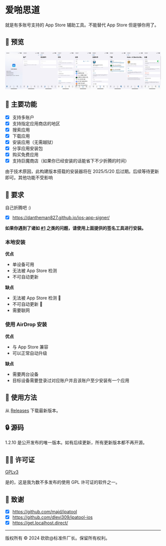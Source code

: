 # 爱啪思道

就是有多账号支持的 App Store 辅助工具。不能替代 App Store 但是够你用了。

## 👀 预览

![截图](../../../Resources/Screenshots/Screenshot-0.png)

## 🌟 主要功能

- [x] 支持多账户
- [x] 支持指定应用商店的地区
- [x] 搜索应用
- [x] 下载应用
- [x] 安装应用（无需越狱）
- [x] 分享应用安装包
- [x] 购买免费应用
- [x] 支持巨魔商店（如果你已经安装的话能省下不少折腾的时间）

由于技术原因，此构建版本搭载的安装器将在 2025/5/20 后过期。后续等待更新即可。其他功能不受影响

## 📝 要求

自己折腾吧 :)

- [x] https://dantheman827.github.io/ios-app-signer/

**如果你遇到了诸如 [#1](https://github.com/Lakr233/Asspp/issues/1) 之类的问题，请使用上面提供的签名工具进行安装。**

### 本地安装

**优点**

- 单设备可用
- 无法被 App Store 检测
- 不可自动更新

**缺点**

- 无法被 App Store 检测 🤡
- 不可自动更新 🤡
- 需要联网

### 使用 AirDrop 安装

**优点**

- 与 App Store 兼容
- 可以正常自动升级

**缺点**

- 需要两台设备
- 目标设备需要登录过对应账户并且该账户至少安装有一个应用

## 🚀 使用方法

从 [Releases](https://github.com/Lakr233/Asspp/releases) 下载最新版本。

## 🔒 源码

1.2.10 是公开发布的唯一版本。如有后续更新，所有更新版本都不再开源。

## 🧑‍⚖️ 许可证

[GPLv3](./LICENSE)

是的，这是我为数不多发布的使用 GPL 许可证的软件之一。

## 🥰 致谢

- [x] https://github.com/majd/ipatool
- [x] https://github.com/dlevi309/ipatool-ios
- [x] https://get.localhost.direct/

---

版权所有 © 2024 砍砍@标准件厂长。保留所有权利。
